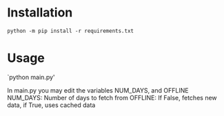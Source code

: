 # Installation

`python -m pip install -r requirements.txt`

# Usage

`python main.py'

In main.py you may edit the variables NUM_DAYS, and OFFLINE
NUM_DAYS: Number of days to fetch from
OFFLINE: If False, fetches new data, if True, uses cached data
